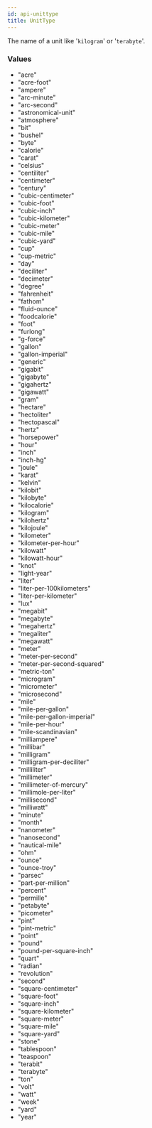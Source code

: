 ```yaml
---
id: api-unittype
title: UnitType
---
```


The name of a unit like '`kilogram`' or '`terabyte`'.

### Values

  - "acre"
  - "acre-foot"
  - "ampere"
  - "arc-minute"
  - "arc-second"
  - "astronomical-unit"
  - "atmosphere"
  - "bit"
  - "bushel"
  - "byte"
  - "calorie"
  - "carat"
  - "celsius"
  - "centiliter"
  - "centimeter"
  - "century"
  - "cubic-centimeter"
  - "cubic-foot"
  - "cubic-inch"
  - "cubic-kilometer"
  - "cubic-meter"
  - "cubic-mile"
  - "cubic-yard"
  - "cup"
  - "cup-metric"
  - "day"
  - "deciliter"
  - "decimeter"
  - "degree"
  - "fahrenheit"
  - "fathom"
  - "fluid-ounce"
  - "foodcalorie"
  - "foot"
  - "furlong"
  - "g-force"
  - "gallon"
  - "gallon-imperial"
  - "generic"
  - "gigabit"
  - "gigabyte"
  - "gigahertz"
  - "gigawatt"
  - "gram"
  - "hectare"
  - "hectoliter"
  - "hectopascal"
  - "hertz"
  - "horsepower"
  - "hour"
  - "inch"
  - "inch-hg"
  - "joule"
  - "karat"
  - "kelvin"
  - "kilobit"
  - "kilobyte"
  - "kilocalorie"
  - "kilogram"
  - "kilohertz"
  - "kilojoule"
  - "kilometer"
  - "kilometer-per-hour"
  - "kilowatt"
  - "kilowatt-hour"
  - "knot"
  - "light-year"
  - "liter"
  - "liter-per-100kilometers"
  - "liter-per-kilometer"
  - "lux"
  - "megabit"
  - "megabyte"
  - "megahertz"
  - "megaliter"
  - "megawatt"
  - "meter"
  - "meter-per-second"
  - "meter-per-second-squared"
  - "metric-ton"
  - "microgram"
  - "micrometer"
  - "microsecond"
  - "mile"
  - "mile-per-gallon"
  - "mile-per-gallon-imperial"
  - "mile-per-hour"
  - "mile-scandinavian"
  - "milliampere"
  - "millibar"
  - "milligram"
  - "milligram-per-deciliter"
  - "milliliter"
  - "millimeter"
  - "millimeter-of-mercury"
  - "millimole-per-liter"
  - "millisecond"
  - "milliwatt"
  - "minute"
  - "month"
  - "nanometer"
  - "nanosecond"
  - "nautical-mile"
  - "ohm"
  - "ounce"
  - "ounce-troy"
  - "parsec"
  - "part-per-million"
  - "percent"
  - "permille"
  - "petabyte"
  - "picometer"
  - "pint"
  - "pint-metric"
  - "point"
  - "pound"
  - "pound-per-square-inch"
  - "quart"
  - "radian"
  - "revolution"
  - "second"
  - "square-centimeter"
  - "square-foot"
  - "square-inch"
  - "square-kilometer"
  - "square-meter"
  - "square-mile"
  - "square-yard"
  - "stone"
  - "tablespoon"
  - "teaspoon"
  - "terabit"
  - "terabyte"
  - "ton"
  - "volt"
  - "watt"
  - "week"
  - "yard"
  - "year"
